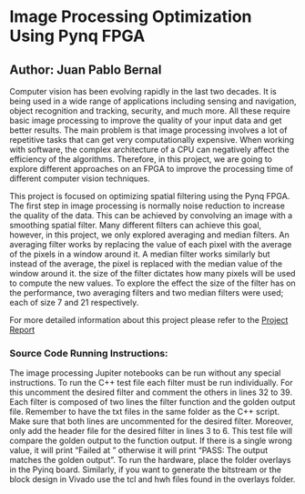 # Image Processing Optimization Using Pynq FPGA
## Author: Juan Pablo Bernal

Computer vision has been evolving rapidly in the last two decades. It is being used in a wide range of applications including sensing and navigation, object recognition and tracking, security, and much more. All these require basic image processing to improve the quality of your input data and get better results. The main problem is that image processing involves a lot of repetitive tasks that can get very computationally expensive. When working with software, the complex architecture of a CPU can negatively affect the efficiency of the algorithms. Therefore, in this project, we are going to explore different approaches on an FPGA to improve the processing time of different computer vision techniques.

This project is focused on optimizing spatial filtering using the Pynq FPGA. The first step in image processing is normally noise reduction to increase the quality of the data. This can be achieved by convolving an image with a smoothing spatial filter. Many different filters can achieve this goal, however, in this project, we only explored averaging and median filters. An averaging filter works by replacing the value of each pixel with the average of the pixels in a window around it. A median filter works similarly but instead of the average, the pixel is replaced with the median value of the window around it. the size of the filter dictates how many pixels will be used to compute the new values. To explore the effect the size of the filter has on the performance, two averaging filters and two median filters were used; each of size 7 and 21 respectively.

For more detailed information about this project please refer to the [Project Report](https://github.com/juanpbm/FPGA_Image_processing/blob/main/Information%20About%20the%20Project/Report.pdf)

### Source Code Running Instructions:
The image processing Jupiter notebooks can be run without any special instructions. To run the C++ test file each filter must be run individually. For this uncomment the desired filter and comment the others in lines 32 to 39. Each filter is composed of two lines the filter function and the golden output file. Remember to have the txt files in the same folder as the C++ script. Make sure that both lines are uncommented for the desired filter. Moreover, only add the header file for the desired filter in lines 3 to 6. This test file will compare the golden output to the function output. If there is a single wrong value, it will print “Failed at <index of the first wrong value>” otherwise it will print “PASS: The output matches the golden output”.  To run the hardware, place the folder overlays in the Pyinq board. Similarly, if you want to generate the bitstream or the block design in Vivado use the tcl and hwh files found in the overlays folder. 
